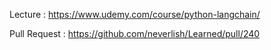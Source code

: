 Lecture : https://www.udemy.com/course/python-langchain/

Pull Request : https://github.com/neverlish/Learned/pull/240
